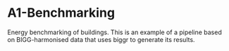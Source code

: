 # A1-Benchmarking
Energy benchmarking of buildings. This is an example of a pipeline based on BIGG-harmonised data that uses biggr to generate its results.
